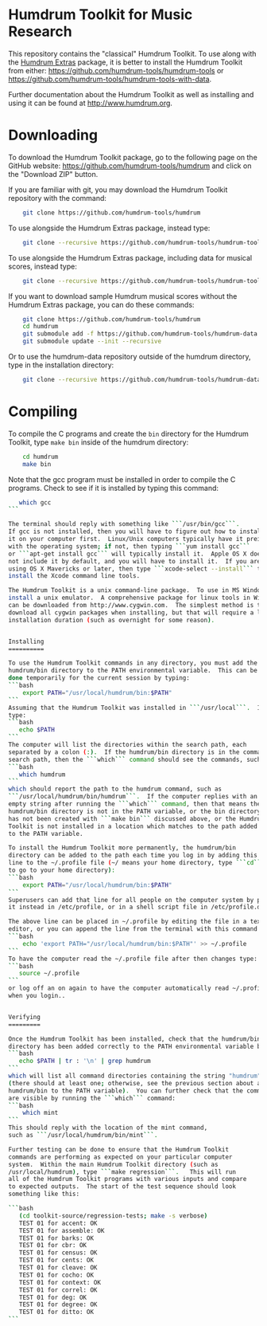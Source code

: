 Humdrum Toolkit for Music Research
==================================

This repository contains the "classical" Humdrum Toolkit.
To use along with the [Humdrum Extras](https://github.com/craigsapp/humextra) 
package, it is better to install the Humdrum Toolkit from either:
   https://github.com/humdrum-tools/humdrum-tools 
or
   https://github.com/humdrum-tools/humdrum-tools-with-data.

Further documentation about the Humdrum Toolkit as well 
as installing and using it can be found at http://www.humdrum.org.

Downloading
===============================

To download the Humdrum Toolkit package, go to the following page 
on the GitHub website:
  https://github.com/humdrum-tools/humdrum
and click on the "Download ZIP" button.

If you are familiar with git, you may download the Humdrum Toolkit 
repository with the command:
```bash
    git clone https://github.com/humdrum-tools/humdrum
```

To use alongside the Humdrum Extras package, instead type:
```bash
    git clone --recursive https://github.com/humdrum-tools/humdrum-tools
```

To use alongside the Humdrum Extras package, including data for 
musical scores, instead type:
```bash
    git clone --recursive https://github.com/humdrum-tools/humdrum-tools-with-data humdrum-tools
```

If you want to download sample Humdrum musical scores without the 
Humdrum Extras package, you can do these commands:
```bash
    git clone https://github.com/humdrum-tools/humdrum
    cd humdrum
    git submodule add -f https://github.com/humdrum-tools/humdrum-data data
    git submodule update --init --recursive
```

Or to use the humdrum-data repository outside of the humdrum directory, type
in the installation directory:
```bash
    git clone --recursive https://github.com/humdrum-tools/humdrum-data
```


Compiling 
=========

To compile the C programs and create the ```bin``` directory for the
Humdrum Toolkit, type ```make bin``` inside of the humdrum directory:

```bash
    cd humdrum
    make bin
```

Note that the gcc program must be installed in order to compile the C programs.
Check to see if it is installed by typing this command:

````bash
   which gcc
```

The terminal should reply with something like ```/usr/bin/gcc```.
If gcc is not installed, then you will have to figure out how to install
it on your computer first.  Linux/Unix computers typically have it preinstalled
with the operating system; if not, then typing ```yum install gcc``` 
or ```apt-get install gcc``` will typically install it.  Apple OS X does 
not include it by default, and you will have to install it.  If you are 
using OS X Mavericks or later, then type ```xcode-select --install``` to
install the Xcode command line tools.

The Humdrum Toolkit is a unix command-line package.  To use in MS Windows, 
install a unix emulator.  A comprehensive package for linux tools in Windows 
can be downloaded from http://www.cygwin.com.  The simplest method is to 
download all cygwin packages when installing, but that will require a long 
installation duration (such as overnight for some reason).


Installing
==========

To use the Humdrum Toolkit commands in any directory, you must add the
humdrum/bin directory to the PATH environmental variable.  This can be
done temporarily for the current session by typing:
```bash
    export PATH="/usr/local/humdrum/bin:$PATH"
```
Assuming that the Humdrum Toolkit was installed in ```/usr/local```.  If you
type:
```bash
   echo $PATH
```
The computer will list the directories within the search path, each 
separated by a colon (:).  If the humdrum/bin directory is in the command
search path, then the ```which``` command should see the commands, such as
```bash
   which humdrum
```
which should report the path to the humdrum command, such as
```/usr/local/humdrum/bin/humdrum```.  If the computer replies with an
empty string after running the ```which``` command, then that means the
humdrum/bin directory is not in the PATH variable, or the bin directory
has not been created with ```make bin``` discussed above, or the Humdrum 
Toolkit is not installed in a location which matches to the path added
to the PATH variable.

To install the Humdrum Toolkit more permanently, the humdrum/bin
directory can be added to the path each time you log in by adding this
line to the ~/.profile file (~/ means your home directory, type ```cd```
to go to your home directory):
```bash
    export PATH="/usr/local/humdrum/bin:$PATH"
```
Superusers can add that line for all people on the computer system by placing
it instead in /etc/profile, or in a shell script file in /etc/profile.d.

The above line can be placed in ~/.profile by editing the file in a text
editor, or you can append the line from the terminal with this command:
```bash
    echo 'export PATH="/usr/local/humdrum/bin:$PATH"' >> ~/.profile
```
To have the computer read the ~/.profile file after then changes type:
```bash
   source ~/.profile
```
or log off an on again to have the computer automatically read ~/.profile
when you login..  


Verifying
=========

Once the Humdrum Toolkit has been installed, check that the humdrum/bin
directory has been added correctly to the PATH environmental variable by typing:
```bash
   echo $PATH | tr : '\n' | grep humdrum
```
which will list all command directories containing the string "humdrum" 
(there should at least one; otherwise, see the previous section about adding
humdrum/bin to the PATH variable).  You can further check that the commands
are visible by running the ```which``` command:
```bash
	which mint
```
This should reply with the location of the mint command, 
such as ```/usr/local/humdrum/bin/mint```.

Further testing can be done to ensure that the Humdrum Toolkit
commands are performing as expected on your particular computer
system.  Within the main Humdrum Toolkit directory (such as
/usr/local/humdrum), type ```make regression```.   This will run
all of the Humdrum Toolkit programs with various inputs and compare
to expected outputs.  The start of the test sequence should look
something like this:

```bash
   (cd toolkit-source/regression-tests; make -s verbose)
   TEST 01 for accent: OK
   TEST 01 for assemble: OK
   TEST 01 for barks: OK
   TEST 01 for cbr: OK
   TEST 01 for census: OK
   TEST 01 for cents: OK
   TEST 01 for cleave: OK
   TEST 01 for cocho: OK
   TEST 01 for context: OK
   TEST 01 for correl: OK
   TEST 01 for deg: OK
   TEST 01 for degree: OK
   TEST 01 for ditto: OK
```



